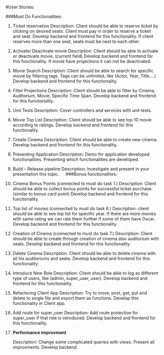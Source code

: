 #User Stories:


###Must Do Functionalities:
1.	Ticket reservation
Description: Client should be able to reserve ticket by clicking on desired seats. Client must pay in order to reserve a ticket and seat. 
Develop backend and frontend for this functionality. If client reserves more than one seat, seats must be next to each other.

2.	Activate/ Deactivate movie
Description: Client should be able to activate or deactivate movie. (current field) 
Develop backend and frontend for this functionality. If movie have projections it can not be deactivated.

3.	Movie Search
Description: Client should be able to search for specific movie by filtering tags.
Tags can be unlimited, like (Actor, Year, Title….)
Develop backend and frontend for this functionality.

4.	Filter Projections
Description: Client should be able to filter by Cinema, Auditorium, Movie, Specific Time Span.
Develop backend and frontend for this functionality.

5.	Unit Tests
Description: Cover controllers and services with unit tests.

6.	Movie Top List
Description: Client should be able to see top 10 movie according to ratings.
Develop backend and frontend for this functionality.

7.	Create Cinema
Description: Client should be able to create new cinema.
Develop backend and frontend for this functionality.

8.	Presenting Application
Description: Demo for application developed functionalities. Presenting which functionalities are developed.

9.	Build – Release pipeline 
Description: Investigate and present in your presentation this topic.
 
###Bonus functionalities:

1.	Cinema Bonus Points (connected to must do task 1.)
Description: Client should be able to collect bonus points for successful ticket purchase. (similar to bonus card point)
Develop backend and frontend for this functionality.

2.	Top list of movies (connected to must do task 6.)
Description: client should be able to see top list for specific year. If there are more movies with same rating we can rate them further if some of them have Oscar.
Develop backend and frontend for this functionality.

3.	Creation of Cinema (connected to must do task 7.)
Description: Client should be able to create through creation of cinema also auditorium with seats.
Develop backend and frontend for this functionality.

4.	Delete Cinema
Description: Client should be able to delete cinema with all his auditoriums and seats.
Develop backend and frontend for this functionality.

5.	Introduce New Role
Description: Client should be able to log as different type of users, like (admin, super_user, user).
Develop backend and frontend for this functionality.

6.	Refactoring Client App
Description: Try to move, post, get, put and delete to single file and export them as functions. 
Develop this functionality in Client app.

7.	Add route for super_user
Description: Add route protection for super_user if that role is introduced.
Develop backend and frontend for this functionality.

8.	**Performance improvment**

    Description: Change some complicated queries with views. Present all improvments.
Develop backend.


